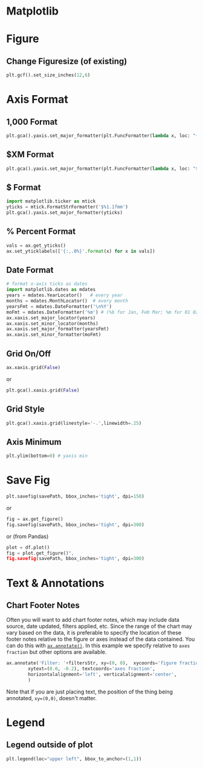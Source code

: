 # Matplotlib

# Figure

## Change Figuresize (of existing)

```python
plt.gcf().set_size_inches(12,6)
```

# Axis Format
## 1,000 Format
```python
plt.gca().yaxis.set_major_formatter(plt.FuncFormatter(lambda x, loc: "{:,}".format(int(x))))
```

## $XM Format
```python
plt.gca().yaxis.set_major_formatter(plt.FuncFormatter(lambda x, loc: "${:,}M".format(int(x/1e6))))
```

## $ Format
```python
import matplotlib.ticker as mtick
yticks = mtick.FormatStrFormatter('$%1.1fmm')
plt.gca().yaxis.set_major_formatter(yticks)
```

## % Percent Format
```python
vals = ax.get_yticks()
ax.set_yticklabels(['{:,.0%}'.format(x) for x in vals])
```

## Date Format
```python
# format x-axis ticks as dates
import matplotlib.dates as mdates
years = mdates.YearLocator()   # every year
months = mdates.MonthLocator()  # every month
yearsFmt = mdates.DateFormatter('\n%Y')
moFmt = mdates.DateFormatter('%m') # (%b for Jan, Feb Mar; %m for 01 02 03)
ax.xaxis.set_major_locator(years)
ax.xaxis.set_minor_locator(months)
ax.xaxis.set_major_formatter(yearsFmt)
ax.xaxis.set_minor_formatter(moFmt)
```

## Grid On/Off
```python
ax.xaxis.grid(False)
```
or 
```python
plt.gca().xaxis.grid(False)
```

## Grid Style
```python
plt.gca().xaxis.grid(linestyle='-.',linewidth=.25)
```

## Axis Minimum
```python
plt.ylim(bottom=0) # yaxis min
```

# Save Fig
```python
plt.savefig(savePath, bbox_inches='tight', dpi=150)
```

or 

```python
fig = ax.get_figure()
fig.savefig(savePath, bbox_inches='tight', dpi=300) 
```

or (from Pandas)

```python
plot = df.plot()
fig = plot.get_figure()",
fig.savefig(savePath, bbox_inches='tight', dpi=300) 
```


# Text & Annotations
## Chart Footer Notes
Often you will want to add chart footer notes, which may include data source, date updated, filters applied, etc. Since the range of the chart may vary based on the data, it is preferable to specify the location of these footer notes relative to the figure or axes instead of the data contained. You can do this with [`ax.annotate()`](https://matplotlib.org/users/annotations_intro.html). In this example we specify relative to `axes fraction` but other options are available. 

```python
ax.annotate('Filter: '+filtersStr, xy=(0, 0),  xycoords='figure fraction',
        xytext=(0.0, -0.2), textcoords='axes fraction',
        horizontalalignment='left', verticalalignment='center',
        )
```

Note that if you are just placing text, the position of the thing being annotated, `xy=(0,0)`, doesn't matter.

# Legend
## Legend outside of plot
```python
plt.legend(loc="upper left", bbox_to_anchor=(1,1))
```

